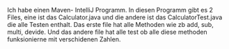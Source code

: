Ich habe einen Maven- IntelliJ Programm. In diesen Programm gibt es 2
Files, eine ist das Calculator.java und die andere ist das
CalculatorTest.java die alle Testen enthalt. Das erste file hat alle
Methoden wie zb add, sub, multi, devide. Und das andere file hat alle
test ob alle diese methoden funksionierne mit verschidenen Zahlen.
